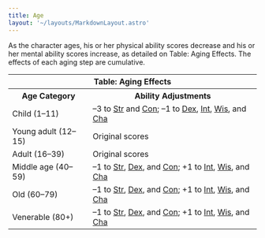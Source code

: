 ```yaml
---
title: Age
layout: '~/layouts/MarkdownLayout.astro'
---
```

As the character ages, his or her physical ability scores decrease and his or
her mental ability scores increase, as detailed on Table: Aging Effects. The
effects of each aging step are cumulative.


<table> <tr><th colspan="2">Table: Aging Effects</th></tr> <tr><th>Age Category</th><th>Ability Adjustments</th></tr> <tr><td>Child (1–11)</td><td>–3 to <a href="/modern.d20.srd/basics/ability.scores">Str</a> and <a href="/modern.d20.srd/basics/ability.scores">Con</a>; –1 to <a href="/modern.d20.srd/basics/ability.scores">Dex</a>, <a href="/modern.d20.srd/basics/ability.scores">Int</a>, <a href="/modern.d20.srd/basics/ability.scores">Wis</a>, and <a href="/modern.d20.srd/basics/ability.scores">Cha</a></td> </tr> <tr class="shaded"><td>Young adult (12–15)</td><td>Original scores</td></tr> <tr><td>Adult (16–39)</td><td>Original scores</td></tr> <tr class="shaded"><td>Middle age (40–59)</td><td>–1 to <a href="/modern.d20.srd/basics/ability.scores">Str</a>, <a href="/modern.d20.srd/basics/ability.scores">Dex</a>, and <a href="/modern.d20.srd/basics/ability.scores">Con</a>; +1 to <a href="/modern.d20.srd/basics/ability.scores">Int</a>, <a href="/modern.d20.srd/basics/ability.scores">Wis</a>, and <a href="/modern.d20.srd/basics/ability.scores">Cha</a></td> </tr> <tr><td>Old (60–79)</td><td>–1 to <a href="/modern.d20.srd/basics/ability.scores">Str</a>, <a href="/modern.d20.srd/basics/ability.scores">Dex</a>, and <a href="/modern.d20.srd/basics/ability.scores">Con</a>; +1 to <a href="/modern.d20.srd/basics/ability.scores">Int</a>, <a href="/modern.d20.srd/basics/ability.scores">Wis</a>, and <a href="/modern.d20.srd/basics/ability.scores">Cha</a></td> </tr> <tr class="shaded"><td>Venerable (80+)</td><td>–1 to <a href="/modern.d20.srd/basics/ability.scores">Str</a>, <a href="/modern.d20.srd/basics/ability.scores">Dex</a>, and <a href="/modern.d20.srd/basics/ability.scores">Con</a>; +1 to <a href="/modern.d20.srd/basics/ability.scores">Int</a>, <a href="/modern.d20.srd/basics/ability.scores">Wis</a>, and <a href="/modern.d20.srd/basics/ability.scores">Cha</a></td> </tr> </table>



